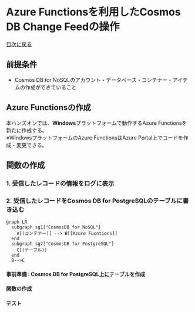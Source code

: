 # Azure Functionsを利用したCosmos DB Change Feedの操作

[目次に戻る](./readme.md)

## 前提条件

- Cosmos DB for NoSQLのアカウント・データベース・コンテナー・アイテムの作成ができていること

## Azure Functionsの作成

本ハンズオンでは、**Windows**プラットフォームで動作するAzure Functionsを新たに作成する。  
※WindowsプラットフォームのAzure FunctionsはAzure Portal上でコードを作成・変更できる。

## 関数の作成

### 1. 受信したレコードの情報をログに表示

### 2. 受信したレコードをCosmos DB for PostgreSQLのテーブルに書き込む

```mermaid
graph LR
  subgraph sg1["CosmosDB for NoSQL"]
    A[(コンテナー)] --> B[[Azure Fucntions]]
  end
  subgraph sg2["CosmosDB for PostgreSQL"]
    C[(テーブル)]
  end
  B-->C
```


#### 事前準備 : Cosmos DB for PostgreSQL上にテーブルを作成

#### 関数の作成

#### テスト
